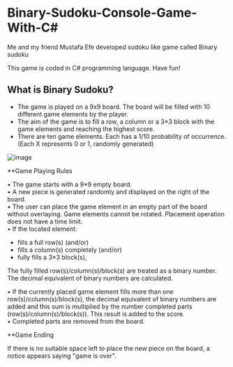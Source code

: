 # Binary-Sudoku-Console-Game-With-C#

Me and my friend Mustafa Efe developed sudoku like game called Binary sudoku <br />

This game is coded in C# programming language. Have fun! <br />

## What is Binary Sudoku?

- The game is played on a 9x9 board. The board will be filled with 10 different game elements by the player. <br />
- The aim of the game is to fill a row, a column or a 3*3 block with the game elements and reaching the highest score. <br />
- There are ten game elements. Each has a 1/10 probability of occurrence. (Each X represents 0 or 1, randomly generated) <br />

![image](https://user-images.githubusercontent.com/73299618/152333967-f8a34b18-0cd3-404a-99bd-65eb82f8f72e.png)


**Game Playing Rules

•	The game starts with a 9*9 empty board. <br />
•	A new piece is generated randomly and displayed on the right of the board. <br />
•	The user can place the game element in an empty part of the board without overlaying. Game elements cannot be rotated. Placement operation does not have a time limit. <br />
•	If the located element:  <br />
-	fills a full row(s) (and/or) <br />
-	fills a column(s) completely (and/or) <br />
-	fully fills a 3*3 block(s), <br />

The fully filled row(s)/column(s)/block(s) are treated as a binary number. The decimal equivalent of  binary numbers are calculated. <br />

•	If the currently placed game element fills more than one row(s)/column(s)/block(s), the decimal equivalent of binary numbers are added and this sum is multiplied by the number completed parts (row(s)/column(s)/block(s)). This result is added to the score. <br />
•	Completed parts are removed from the board. <br />

**Game Ending

If there is no suitable space left to place the new piece on the board, a notice appears saying "game is over".  <br />
